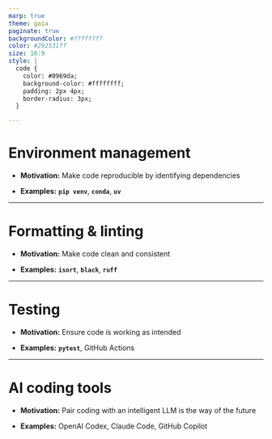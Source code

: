 ```yaml
---
marp: true
theme: gaia
paginate: true
backgroundColor: #ffffffff
color: #292531ff
size: 16:9
style: |
  code {
    color: #0969da;
    background-color: #ffffffff;
    padding: 2px 4px;
    border-radius: 3px;
  }

---
```


# Environment management

- **Motivation:** Make code reproducible by identifying dependencies

- **Examples:** **`pip venv`**, **`conda`**, **`uv`**

---

# Formatting & linting

- **Motivation:** Make code clean and consistent

- **Examples:** **`isort`**, **`black`**, **`ruff`**

---

# Testing

- **Motivation:** Ensure code is working as intended

- **Examples:** **`pytest`**, GitHub Actions

---

# AI coding tools

- **Motivation:** Pair coding with an intelligent LLM is the way of the future

- **Examples:** OpenAI Codex, Claude Code, GitHub Copilot